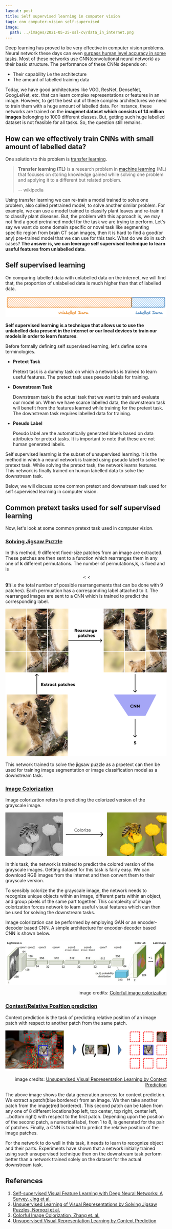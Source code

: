 ```yaml
---
layout: post
title: Self supervised learning in computer vision
tags: cnn computer-vision self-supervised 
image:
  path: ../images/2021-05-25-ssl-cv/data_in_internet.png
---
```


Deep learning has proved to be very effective in computer vision problems. Neural network these days can even [surpass human level accuracy in some tasks](https://arxiv.org/pdf/1706.06969.pdf). Most of these networks use CNN(convolutional neural network) as their basic structure. The performance of these CNNs depends on:  

- Their capability i.e the architecture
- The amount of labelled training data

Today, we have good architectures like VGG, ResNet, DenseNet, GoogLeNet, etc. that can learn complex representations or features in an image. However, to get the best out of these complex architectures we need to train them with a huge amount of labelled data.  For instance, these networks are trained on the **imagenet dataset which consists of 14 million images** belonging to 1000 different classes. But, getting such huge labelled dataset is not feasible for all tasks. So, the question still remains.

## How can we effectively train CNNs with small amount of labelled data?

One solution to this problem is [transfer learning](https://en.wikipedia.org/wiki/Transfer_learning).

> **Transfer learning (TL)** is a research problem in [machine learning](https://en.wikipedia.org/wiki/Machine_learning) (ML) that focuses on storing knowledge gained while solving one problem and applying it to a different but related problem.
>
> -- wikipedia

Using transfer learning we can re-train a model trained to solve one problem, also called pretrained model, to solve another similar problem. For example, we can use a model trained to classify plant leaves and re-train it to classify plant diseases. But, the problem with this approach is, we may not find a good pretrained model for the task we are trying to perform. Let's say we want do some domain specific or novel task like segmenting specific region from brain CT scan images, then it is hard to find a good(or any)  pre-trained model that we can use for this task. What do we do in such cases? **The answer is, we can leverage self supervised technique to learn useful features from unlabelled data**.



## Self supervised learning

On comparing labelled data with unlabelled data on the internet, we will find that, the proportion of unlabelled data is much higher than that of labelled data. 

![data_in_internet](../images/2021-05-25-ssl-cv/data_in_internet.png)

**Self supervised learning is a technique that allows us to use the unlabelled data present in the internet or our local devices to train our models in order to learn features**. 

Before formally defining self supervised learning, let's define some terminologies.

- **Pretext Task**   

  Pretext task is a dummy task on which a networks is trained to learn useful features. The pretext task uses pseudo labels for training.

- **Downstream Task**

  Downstream task is the actual task that we want to train and evaluate our model on. When we have scarce labelled data, the downstream task will benefit from the features learned while training for the pretext task. The downstream task requires labelled data for training.  

- **Pseudo Label**

  Pseudo label are the automatically generated labels based on data attributes for pretext tasks. It is important to note that these are not human generated labels.

Self supervised learning is the subset of unsupervised learning. It is the method in which a neural network is trained using pseudo label to solve the pretext task. While solving the pretext task, the network learns features. This network is finally trained on human labelled data to solve the downstream task.

Below, we will discuss some common pretext and downstream task used for self supervised learning in computer vision. 

## Common pretext tasks used for self supervised learning

Now, let's look at some common pretext task used in computer vision.

### [Solving Jigsaw Puzzle](https://arxiv.org/pdf/1603.09246.pdf)

In this method, 9 different fixed-size patches from an image are extracted. These patches are then sent to a function which rearranges them in any one of **k** different permutations. The number of permutations,**k**, is fixed and is $$<<$$ **9!**(i.e the total number of possible rearrangements that can be done with 9 patches). Each permuation has a corresponding label attached to it. The rearranged images are sent to a CNN which is trained to predict the corresponding label.

![data_in_internet](../images/2021-05-25-ssl-cv/solving-jigsaw-puzzle.png)

This network trained to solve the jigsaw puzzle as a prpetext can then be used for training image segmentation or image classification model as a downstream task.

### [Image Colorization](https://arxiv.org/pdf/1603.08511.pdf)

Image colorization refers to predicting the colorized version of the grayscale image.

![data_in_internet](../images/2021-05-25-ssl-cv/image-colorization.png)

In this task, the network is trained to predict the colored version of the grayscale images. Getting dataset for this task is fairly easy. We can download RGB images from the internet and then convert them to their grayscale version. 

To sensibly colorize the the grayscale image, the network needs to recognize unique objects within an image, different parts within an object, and group pixels of the same part together. This complexity of image colorization forces network to learn useful visual features which can then be used for solving the downstream tasks. 

Image colorization can be performed by employing GAN or an encoder-decoder based CNN. A simple architecture for encoder-decoder based CNN is shown below.

![data_in_internet](../images/2021-05-25-ssl-cv/image-colorization-cnn.jpg)

<div align='right' font="6px">image credits: <a href = "https://arxiv.org/pdf/1603.08511.pdf">Colorful image colorization</a></div>

### [Context/Relative Position prediction](https://arxiv.org/pdf/1505.05192.pdf)

Context prediction is the task of predicting relative position of an image patch with respect to another patch from the same patch. 

![data_in_internet](../images/2021-05-25-ssl-cv/context-prediction-example.jpg)

<div align='right' font="6px">image credits: <a href = "https://arxiv.org/pdf/1505.05192.pdf">Unsupervised Visual Representation Learning by Context Prediction</a></div>

The above image shows the data generation process for context prediction. We extract a patch(blue bordered) from an image. We then take another patch from the image(red bordered). This second patch can be taken from any one of 8 different locations(top left, top center, top right, center left, ...bottom right) with respect to the first patch. Depending upon the position of the second patch, a numerical label, from 1 to 8, is generated for the pair of patches. Finally, a CNN is trained to predict the relative position of the image patches.

For the network to do well in this task, it needs to learn to recognize object and their parts. Experiments have shown that a network initially trained using such unsupervised technique then on the downstream task perform better than a network trained solely on the dataset for the actual downstream task.



## References

1. [Self-supervised Visual Feature Learning with Deep Neural Networks: A Survey, Jing et al.](https://arxiv.org/abs/1902.06162)
2. [Unsupervised Learning of Visual Representations by Solving Jigsaw Puzzles, Noroozi et al.](https://arxiv.org/pdf/1603.09246.pdf)
3. [Colorful Image Colorization, Zhang et. al.](https://arxiv.org/pdf/1603.08511.pdf)
4. [Unsupervised Visual Representation Learning by Context Prediction](https://arxiv.org/pdf/1505.05192.pdf)

